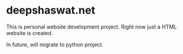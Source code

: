 # deepshaswat.net

This is personal website development project.
Right now just a HTML website is created. 

In future, will migrate to python project.
